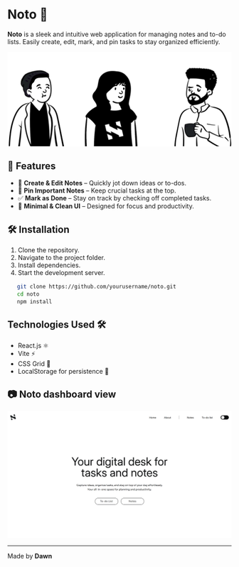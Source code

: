 # Noto 📝

**Noto** is a sleek and intuitive web application for managing notes and to-do lists. Easily create, edit, mark, and pin tasks to stay organized efficiently.

![Noto Screenshot](./src/assets/images/Pips.png)  

## 🚀 Features
- 📝 **Create & Edit Notes** – Quickly jot down ideas or to-dos.
- 📌 **Pin Important Notes** – Keep crucial tasks at the top.
- ✅ **Mark as Done** – Stay on track by checking off completed tasks.
- 🎨 **Minimal & Clean UI** – Designed for focus and productivity.

## 🛠️ Installation
1. Clone the repository.
2. Navigate to the project folder.
3. Install dependencies.
4. Start the development server.
```sh
   git clone https://github.com/yourusername/noto.git
   cd noto
   npm install
```

## Technologies Used 🛠️
- React.js ⚛️
- Vite ⚡
- CSS Grid 🎨
- LocalStorage for persistence 💾


## 📷 Noto dashboard view
![Dashboard](./src/assets/images/Noto_wide.png)  

---

Made by **Dawn**

